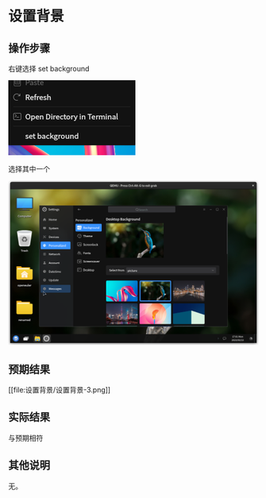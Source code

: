 # 设置背景

## 操作步骤
右键选择 set background

![设置背景-1](./img/设置背景-1.png)

选择其中一个

![设置背景-2](./img/设置背景-2.png)

## 预期结果


[[file:设置背景/设置背景-3.png]]

## 实际结果
与预期相符
## 其他说明

无。

